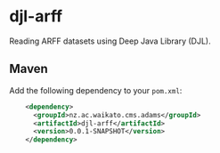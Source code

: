 # djl-arff
Reading ARFF datasets using Deep Java Library (DJL).

## Maven

Add the following dependency to your `pom.xml`:

```xml
    <dependency>
      <groupId>nz.ac.waikato.cms.adams</groupId>
      <artifactId>djl-arff</artifactId>
      <version>0.0.1-SNAPSHOT</version>
    </dependency>
```
